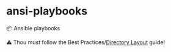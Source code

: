# ansi-playbooks
:package: Ansible playbooks

:warning: Thou must follow the Best Practices/[Directory Layout][1] guide!

[1]: http://docs.ansible.com/ansible/playbooks_best_practices.html
